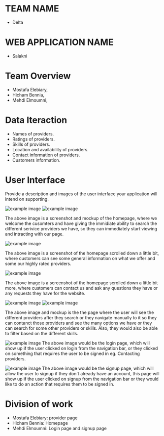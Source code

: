 # TEAM NAME

* Delta

# WEB APPLICATION NAME

* Salakni

# Team Overview

* Mostafa Elebiary,
* Hicham Bennia, 
* Mehdi Elmoumni,

# Data Iteraction
* Names of providers.
* Ratings of providers.
* Skills of providers.
* Location and availability of providers.
* Contact information of providers.
* Customers information.

# User Interface

Provide a description and images of the user interface your
application will intend on supporting.

![example image](../imgs/homepage_mockup.png)
![example image](../imgs/homepage.png)

The above image is a screenshot and mockup of the homepage, where we welcome the cusomters and have giving the immidiate ability to search the different serivice providers we have, so they can immediately start viewing and intracting with our page.

![example image](../imgs/homepage2.png)

The above image is a screenshot of the homepage scrolled down a little bit, where customers can see some general information on what we offer and some our highly rated providers.

![example image](../imgs/homepage3.png)

The above image is a screenshot of the homepage scrolled down a little bit more, where customers can contact us and ask any questions they have or any requests they have for the website.

![example image](../imgs/providers_mockup.png)
![example image](../imgs/providers.png)

The above image and mockup is the the page where the user will see the different providers after they search or they navigate manually to it so they can contanct those providers and see the many options we have or they can search for some other providers or skills. Also, they would also be able to filter based on the different skills.

![example image](../imgs/login.png)
The above image would be the login page, which will show up if the user clicked on login from the navigation bar, or they clicked on something that requires the user to be signed in eg. Contacting providers.

![example image](../imgs/signup.png)
The above image would be the signup page, which will allow the user to signup if they don't already have an account, this page will show up if the user clicked on signup from the navigation bar or they would like to do an action that requires them to be signed in.



# Division of work
* Mostafa Elebiary: provider page
* Hicham Bennia: Homepage
* Mehdi Elmoumni: Login page and signup page